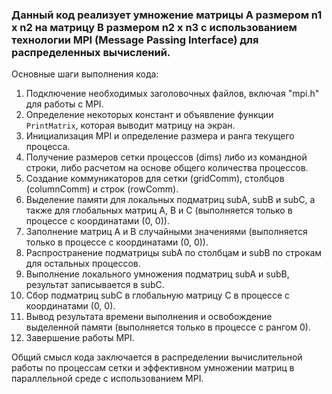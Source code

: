 ### Данный код реализует умножение матрицы A размером n1 x n2 на матрицу B размером n2 x n3 с использованием технологии MPI (Message Passing Interface) для распределенных вычислений.

Основные шаги выполнения кода:

1. Подключение необходимых заголовочных файлов, включая "mpi.h" для работы с MPI.
2. Определение некоторых констант и объявление функции `PrintMatrix`, которая выводит матрицу на экран.
3. Инициализация MPI и определение размера и ранга текущего процесса.
4. Получение размеров сетки процессов (dims) либо из командной строки, либо расчетом на основе общего количества процессов.
5. Создание коммуникаторов для сетки (gridComm), столбцов (columnComm) и строк (rowComm).
6. Выделение памяти для локальных подматриц subA, subB и subC, а также для глобальных матриц A, B и C (выполняется только в процессе с координатами (0, 0)).
7. Заполнение матриц A и B случайными значениями (выполняется только в процессе с координатами (0, 0)).
8. Распространение подматрицы subA по столбцам и subB по строкам для остальных процессов.
9. Выполнение локального умножения подматриц subA и subB, результат записывается в subC.
10. Сбор подматриц subC в глобальную матрицу C в процессе с координатами (0, 0).
11. Вывод результата времени выполнения и освобождение выделенной памяти (выполняется только в процессе с рангом 0).
12. Завершение работы MPI.

Общий смысл кода заключается в распределении вычислительной работы по процессам сетки и эффективном умножении матриц в параллельной среде с использованием MPI.
